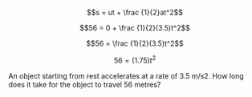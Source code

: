 $$s = ut + \frac {1}{2}at^2$$

$$56 = 0 + \frac {1}{2}(3.5)t^2$$

$$56 = \frac {1}{2}(3.5)t^2$$

$$56 = (1.75)t^2$$



An object starting from rest accelerates at a rate of 3.5 m/s2. How long does it
take for the object to travel 56 metres? 
